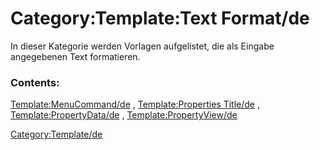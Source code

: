 # Category:Template:Text Format/de
In dieser Kategorie werden Vorlagen aufgelistet, die als Eingabe angegebenen Text formatieren.

### Contents:

[Template:MenuCommand/de](Template:MenuCommand/de.md) , [Template:Properties Title/de](Template:Properties_Title/de.md) , [Template:PropertyData/de](Template:PropertyData/de.md) , [Template:PropertyView/de](Template:PropertyView/de.md)

[Category:Template/de](Category:Template/de.md)
